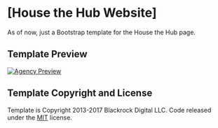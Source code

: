 # [House the Hub Website]

As of now, just a Bootstrap template for the House the Hub page.

## Template Preview

[![Agency Preview](https://startbootstrap.com/assets/img/templates/agency.jpg)](https://blackrockdigital.github.io/startbootstrap-agency/)

## Template Copyright and License

Template is Copyright 2013-2017 Blackrock Digital LLC. Code released under the [MIT](https://github.com/BlackrockDigital/startbootstrap-agency/blob/gh-pages/LICENSE) license.
